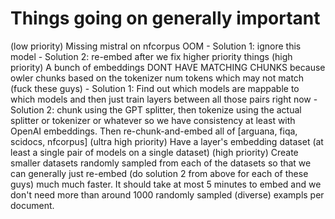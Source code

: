 # Things going on generally important
(low priority) Missing mistral on nfcorpus OOM
    - Solution 1: ignore this model
    - Solution 2: re-embed after we fix higher priority things
(high priority) A bunch of embeddings DONT HAVE MATCHING CHUNKS because owler chunks based on the tokenizer num tokens which may not match (fuck these guys)
    - Solution 1: Find out which models are mappable to which models and then just train layers between all those pairs right now
    - Solution 2: chunk using the GPT splitter, then tokenize using the actual splitter or tokenizer or whatever so we
        have consistency at least with OpenAI embeddings. Then re-chunk-and-embed all of [arguana, fiqa, scidocs, nfcorpus]
(ultra high priority) Have a layer's embedding dataset (at least a single pair of models on a single dataset)
(high priority) Create smaller datasets randomly sampled from each of the datasets so that we can generally just re-embed (do solution 2 from above for each of these guys) much much faster. It should take at most 5 minutes to embed and we don't need more than around 1000 randomly sampled (diverse) exampls per document.